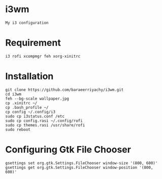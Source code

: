 # i3wm
```
My i3 configuration
```
# Requirement
```
i3 rofi xcompmgr feh xorg-xinitrc
```

# Installation
```
git clone https://github.com/baraeerriyachy/i3wm.git
cd i3wm
feh --bg-scale wallpaper.jpg
cp .xinitrc ~/
cp .bash_profile ~/
cp config ~/.config/i3
sudo cp i3status.conf /etc
sudo cp config.rasi ~/.config/rofi
sudo cp themes.rasi /usr/share/rofi
sudo reboot
```
# Configuring Gtk File Chooser
```
gsettings set org.gtk.Settings.FileChooser window-size '(800, 600)'
gsettings get org.gtk.Settings.FileChooser window-position '(800, 600)'
```
